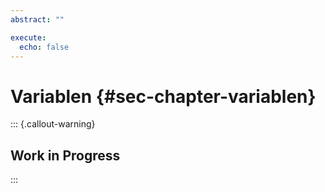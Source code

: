 ```yaml
---
abstract: ""

execute: 
  echo: false
---
```

# Variablen {#sec-chapter-variablen}

::: {.callout-warning}
## Work in Progress
:::
